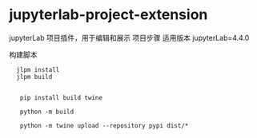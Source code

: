 # jupyterlab-project-extension

jupyterLab 项目插件，用于编辑和展示 项目步骤
适用版本 jupyterLab=4.4.0

构建脚本
```
  jlpm install 
  jlpm build


   pip install build twine

   python -m build

   python -m twine upload --repository pypi dist/*
```
